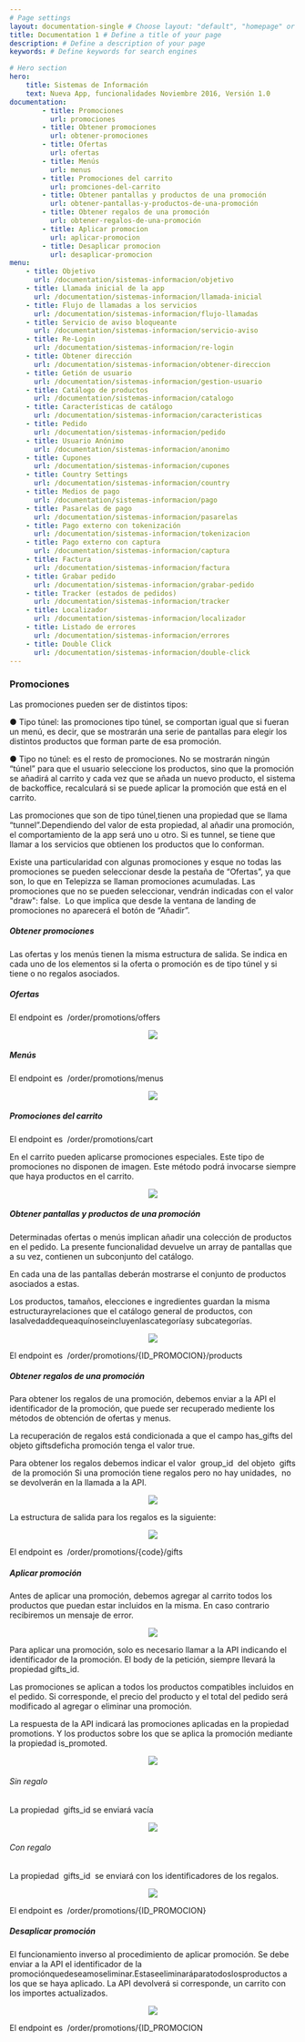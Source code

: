 ```yaml
---
# Page settings
layout: documentation-single # Choose layout: "default", "homepage" or "documentation-archive"
title: Documentation 1 # Define a title of your page
description: # Define a description of your page
keywords: # Define keywords for search engines

# Hero section
hero:
    title: Sistemas de Información
    text: Nueva App, funcionalidades Noviembre 2016, Versión 1.0
documentation:
        - title: Promociones 
          url: promociones 
        - title: Obtener promociones  
          url: obtener-promociones
        - title: Ofertas
          url: ofertas
        - title: Menús
          url: menus
        - title: Promociones del carrito
          url: promciones-del-carrito
        - title: Obtener pantallas y productos de una promoción
          url: obtener-pantallas-y-productos-de-una-promoción
        - title: Obtener regalos de una promoción
          url: obtener-regalos-de-una-promoción
        - title: Aplicar promocion
          url: aplicar-promocion
        - title: Desaplicar promocion
          url: desaplicar-promocion
menu:
    - title: Objetivo
      url: /documentation/sistemas-informacion/objetivo
    - title: Llamada inicial de la app
      url: /documentation/sistemas-informacion/llamada-inicial
    - title: Flujo de llamadas a los servicios 
      url: /documentation/sistemas-informacion/flujo-llamadas
    - title: Servicio de aviso bloqueante
      url: /documentation/sistemas-informacion/servicio-aviso
    - title: Re-Login
      url: /documentation/sistemas-informacion/re-login
    - title: Obtener dirección
      url: /documentation/sistemas-informacion/obtener-direccion
    - title: Getión de usuario
      url: /documentation/sistemas-informacion/gestion-usuario
    - title: Catálogo de productos
      url: /documentation/sistemas-informacion/catalogo
    - title: Características de catálogo
      url: /documentation/sistemas-informacion/caracteristicas
    - title: Pedido
      url: /documentation/sistemas-informacion/pedido
    - title: Usuario Anónimo
      url: /documentation/sistemas-informacion/anonimo
    - title: Cupones
      url: /documentation/sistemas-informacion/cupones
    - title: Country Settings
      url: /documentation/sistemas-informacion/country
    - title: Medios de pago
      url: /documentation/sistemas-informacion/pago
    - title: Pasarelas de pago
      url: /documentation/sistemas-informacion/pasarelas
    - title: Pago externo con tokenización
      url: /documentation/sistemas-informacion/tokenizacion
    - title: Pago externo con captura
      url: /documentation/sistemas-informacion/captura
    - title: Factura
      url: /documentation/sistemas-informacion/factura
    - title: Grabar pedido
      url: /documentation/sistemas-informacion/grabar-pedido
    - title: Tracker (estados de pedidos)
      url: /documentation/sistemas-informacion/tracker
    - title: Localizador
      url: /documentation/sistemas-informacion/localizador
    - title: Listado de errores
      url: /documentation/sistemas-informacion/errores
    - title: Double Click
      url: /documentation/sistemas-informacion/double-click
---
```


### Promociones

Las promociones pueden ser de distintos tipos:

● Tipo túnel​: las promociones tipo túnel, se comportan igual que si fueran un menú, es decir, que se mostrarán una serie de pantallas para elegir los distintos productos que forman parte de esa promoción.

● Tipo no túnel​: es el resto de promociones. No se mostrarán ningún “túnel” para que el usuario seleccione los productos, sino que la promoción se añadirá al carrito y cada vez que se añada un nuevo producto, el sistema de backoffice, recalculará si se puede aplicar la promoción que está en el carrito.

Las promociones que son de tipo túnel,tienen una propiedad que se llama “tunnel”.Dependiendo del valor de esta propiedad, al añadir una promoción, el comportamiento de la app será uno u otro. Si es tunnel, se tiene que llamar a los servicios que obtienen los productos que lo conforman.

Existe una particularidad con algunas promociones y esque no todas las promociones se pueden seleccionar desde la pestaña de “Ofertas”, ya que son, lo que en Telepizza se llaman promociones acumuladas. Las promociones que no se pueden seleccionar, vendrán indicadas con el valor "draw": false. ​ Lo que implica que desde la ventana de landing de promociones no aparecerá el botón de “Añadir”.

##### Obtener promociones 

Las ofertas y los menús tienen la misma estructura de salida. Se indica en cada uno de los elementos si la oferta o promoción es de tipo túnel y si tiene o no regalos asociados.

##### Ofertas

El endpoint es ​ /order/promotions/offers 

<p style="text-align: center;">
	<img src="/dox-theme/assets/images/docs/sistemas-informacion/32.png"/>
</p>

##### Menús

El endpoint es ​ /order/promotions/menus

<p style="text-align: center;">
	<img src="/dox-theme/assets/images/docs/sistemas-informacion/33.png"/>
</p>

##### Promociones del carrito 

El endpoint es ​ /order/promotions/cart

En el carrito pueden aplicarse promociones especiales. Este tipo de promociones no disponen de imagen. Este método podrá invocarse siempre que haya productos en el carrito. 

<p style="text-align: center;">
	<img src="/dox-theme/assets/images/docs/sistemas-informacion/34.png"/>
</p>

##### Obtener pantallas y productos de una promoción

Determinadas ofertas o menús implican añadir una colección de productos en el pedido. La presente funcionalidad devuelve un array de pantallas que a su vez, contienen un subconjunto del catálogo.

En cada una de las pantallas deberán mostrarse el conjunto de productos asociados a estas. 

Los productos, tamaños, elecciones e ingredientes guardan la misma estructurayrelaciones que el catálogo general de productos, con lasalvedaddequeaquínoseincluyenlascategoríasy subcategorías. 

<p style="text-align: center;">
	<img src="/dox-theme/assets/images/docs/sistemas-informacion/35.png"/>
</p>

El endpoint es ​ /order/promotions/{ID_PROMOCION}/products 

##### Obtener regalos de una promoción 

Para obtener los regalos de una promoción, debemos enviar a la API el identificador de la promoción, que puede ser recuperado mediente los métodos de obtención de ofertas y menus. 

La recuperación de regalos está condicionada a que el campo has_gifts del objeto giftsdeficha promoción tenga el valor true.

Para obtener los regalos debemos indicar el valor ​ group_id ​​ del objeto ​ gifts ​​ de la promoción Si una promoción tiene regalos pero no hay unidades, ​ no ​​ se devolverán en la llamada a la API.

<p style="text-align: center;">
	<img src="/dox-theme/assets/images/docs/sistemas-informacion/36.png"/>
</p>

La estructura de salida para los regalos es la siguiente:

<p style="text-align: center;">
	<img src="/dox-theme/assets/images/docs/sistemas-informacion/37.png"/>
</p>

El endpoint es ​ /order/promotions/{code}/gifts 

##### Aplicar promoción 

Antes de aplicar una promoción, debemos agregar al carrito todos los productos que puedan estar incluidos en la misma. En caso contrario recibiremos un mensaje de error.

<p style="text-align: center;">
	<img src="/dox-theme/assets/images/docs/sistemas-informacion/38.png"/>
</p>

Para aplicar una promoción, solo es necesario llamar a la API indicando el identificador de la                promoción. El ​body de la petición, siempre llevará la propiedad gifts_id.

Las promociones se aplican a todos los productos compatibles incluidos en el pedido. Si corresponde, el precio del producto y el total del pedido será modificado al agregar o eliminar una promoción.

La respuesta de la API indicará las promociones aplicadas en la propiedad promotions. Y los productos sobre los que se aplica la promoción mediante la propiedad is_promoted.

<p style="text-align: center;">
	<img src="/dox-theme/assets/images/docs/sistemas-informacion/39.png"/>
</p>

###### Sin regalo 

La propiedad ​ gifts_id ​se enviará vacía

<p style="text-align: center;">
	<img src="/dox-theme/assets/images/docs/sistemas-informacion/40.png"/>
</p>

###### Con regalo

La propiedad ​ gifts_id ​​ se enviará con los identificadores de los regalos. 

<p style="text-align: center;">
	<img src="/dox-theme/assets/images/docs/sistemas-informacion/41.png"/>
</p>

El endpoint es ​ /order/promotions/{ID_PROMOCION}

##### Desaplicar promoción

El funcionamiento inverso al procedimiento de aplicar promoción. Se debe enviar a la API el identificador de la promociónquedeseamoseliminar.Estaseeliminaráparatodoslosproductos a los que se haya aplicado. La API devolverá si corresponde, un carrito con los importes actualizados.

<p style="text-align: center;">
	<img src="/dox-theme/assets/images/docs/sistemas-informacion/42.png"/>
</p>

El endpoint es ​ /order/promotions/{ID_PROMOCION
